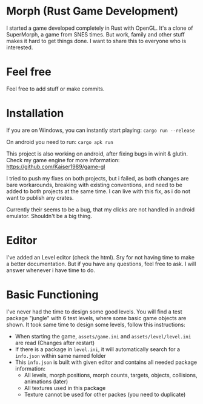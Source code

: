 # Morph (Rust Game Development)
I started a game developed completely in Rust with OpenGL. It's a clone of SuperMorph, a game from SNES times. 
But work, family and other stuff makes it hard to get things done. I want to share this to everyone who is interested.

# Feel free
Feel free to add stuff or make commits.

# Installation
If you are on Windows, you can instantly start playing:
`cargo run --release`

On android you need to run:
`cargo apk run`

This project is also working on android, after fixing bugs in winit & glutin. Check my game engine for more information:
https://github.com/Kaiser1989/game-gl

I tried to push my fixes on both projects, but i failed, as both changes are bare workarounds, breaking with existing conventions,
and need to be added to both projects at the same time. I can live with this fix, as i do not want to publish any crates.

Currently their seems to be a bug, that my clicks are not handled in android emulator. Shouldn't be a big thing.

# Editor
I've added an Level editor (check the html). Sry for not having time to make a better documentation. But if you have any questions, feel free to ask. I will answer whenever i have time to do.

# Basic Functioning
I've never had the time to design some good levels. You will find a test package "jungle" with 6 test levels, where some basic game objects are shown.
It took same time to design some levels, follow this instructions:

* When starting the game, `assets/game.ini` and `assets/level/level.ini` are read (Changes after restart)
* If there is a package in `level.ini`, it will automatically search for a `info.json` within same named folder
* This `info.json` is built with given editor and contains all needed package information:
  * All levels, morph positions, morph counts, targets, objects, collisions, animations (later)
  * All textures used in this package
  * Texture cannot be used for other packes (you need to duplicate)